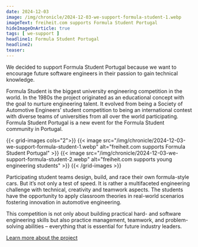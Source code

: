 ```yaml
---
date: 2024-12-03
image: /img/chronicle/2024-12-03-we-support-formula-student-1.webp
imageText: freiheit.com supports Formula Student Portugal
hideImageOnArticle: true
tags: [ we-support ]
headline1: Formula Student Portugal
headline2:
teaser:
---
```


We decided to support Formula Student Portugal because we want to encourage future software engineers in their passion to gain technical knowledge.

Formula Student is the biggest university engineering competition in the world. In the 1980s the project originated as an educational concept with the goal to nurture engineering talent. It evolved from being a Society of Automotive Engineers’ student competition to being an international contest with diverse teams of universities from all over the world participating. Formula Student Portugal is a new event for the Formula Student community in Portugal.

{{< grid-images cols="2">}}
{{< image src="/img/chronicle/2024-12-03-we-support-formula-student-1.webp" alt="freiheit.com supports Formula Student Portugal" >}}
{{< image src="/img/chronicle/2024-12-03-we-support-formula-student-2.webp" alt="freiheit.com supports young engineering students" >}}
{{< /grid-images >}}

Participating student teams design, build, and race their own formula-style cars. But it’s not only a test of speed. It is rather a multifaceted engineering challenge with technical, creativity and teamwork aspects. The students have the opportunity to apply classroom theories in real-world scenarios fostering innovation in automotive engineering.

This competition is not only about building practical hard- and software engineering skills but also practice management, teamwork, and problem-solving abilities – everything that is essential for future industry leaders.

[Learn more about the project](https://www.formulastudent.pt/competition )
